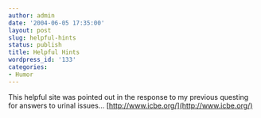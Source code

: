 ```yaml
---
author: admin
date: '2004-06-05 17:35:00'
layout: post
slug: helpful-hints
status: publish
title: Helpful Hints
wordpress_id: '133'
categories:
- Humor
---
```


This helpful site was pointed out in the response to my previous
questing for answers to urinal issues...
[http://www.icbe.org/](http://www.icbe.org/)
